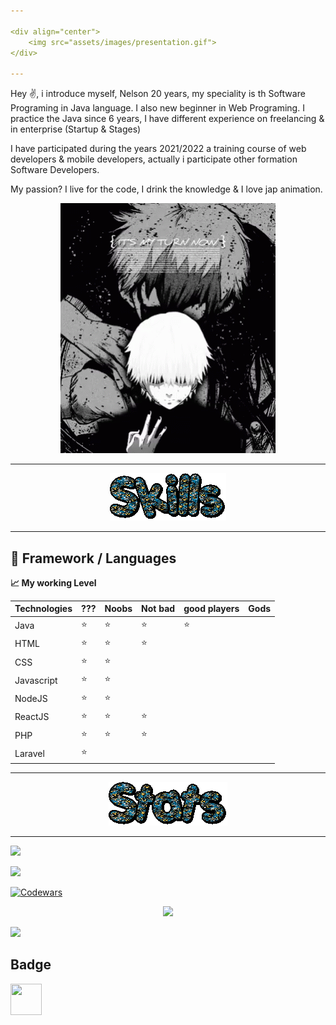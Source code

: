 ```yaml
---

<div align="center">
    <img src="assets/images/presentation.gif">
</div>

---
```


Hey :v:, i introduce myself, Nelson 20 years, my speciality is th Software Programing in Java language. I also new beginner in Web Programing.
I practice the Java since 6 years, I have different experience on freelancing & in enterprise (Startup & Stages)

I have participated during the years 2021/2022 a training course of web developers & mobile developers, actually i participate other formation Software Developers. 

My passion? I live for the code, I drink the knowledge & I love jap animation.

<div align="center">
    <img src="assets/images/kaneki-tokyo-ghoul.gif">
</div>

---

<div align="center">
    <img src="assets/images/skills.gif">
</div>

---

## 🔭 Framework / Languages

**:chart_with_upwards_trend: My working Level**


| Technologies | ???    | Noobs  | Not bad | good players | Gods |
|--------------|--------|--------|---------|--------------|------|
| Java         | :star: | :star: | :star:  | :star:       |      |
| HTML         | :star: | :star: | :star:  |              |      |
| CSS          | :star: | :star: |         |              |      |
| Javascript   | :star: | :star: |         |              |      |
| NodeJS       | :star: | :star: |         |              |      |
| ReactJS      | :star: | :star: | :star:  |              |      |
| PHP          | :star: | :star: | :star:  |              |      |
| Laravel      | :star: |        |         |              |      |

---

<div align="center">
    <img src="assets/images/stats.gif">
</div>

---

![](https://github-readme-stats.vercel.app/api?username=NelsonPhilippe&show_icons=true&theme=radical&count_private=true)

![](https://github-readme-stats.vercel.app/api/top-langs/?username=NelsonPhilippe&theme=radical&hide_langs_below=8)

[![Codewars](https://www.codewars.com/users/Hachemi/badges/large)](https://www.codewars.com/users/Hachemi)

<div align="center">
    <img height="300px" src="https://activity-graph.herokuapp.com/graph?username=NelsonPhilippe&theme=github"/>
</div>

![](https://streak-stats.demolab.com?user=NelsonPhilippe&theme=tokyonight&locale=fr)

## Badge

<img height="50px" width="50px" src="https://www.holopin.io/_next/image?url=https%3A%2F%2Fassets.holopin.io%2FeyJidWNrZXQiOiJob2xvcGluLWFzc2V0cyIsImtleSI6ImFzc2V0cy9jbDhkOHVrb3MwMDk0MDlqbnVuaGRhcDd3IiwiZWRpdHMiOnsicm90YXRlIjpudWxsfX0%3D&w=3840&q=75" />
